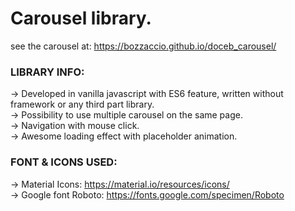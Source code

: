 # Carousel library.

see the carousel at: https://bozzaccio.github.io/doceb_carousel/

<h3>LIBRARY INFO:</h3>

&#8594; Developed in vanilla javascript with ES6 feature, written without framework or any third part library. </br>
&#8594; Possibility to use multiple carousel on the same page. </br>
&#8594; Navigation with mouse click. </br>
&#8594; Awesome loading effect with placeholder animation. </br>

<h3>FONT & ICONS USED:</h3>

&#8594; Material Icons: https://material.io/resources/icons/ </br>
&#8594; Google font Roboto: https://fonts.google.com/specimen/Roboto </br>
